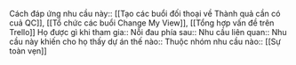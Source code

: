 Cách đáp ứng nhu cầu này:: [[Tạo các buổi đối thoại về Thành quả cần có cuả QC]], [[Tổ chức các buổi Change My View]], [[Tổng hợp vấn đề trên Trello]]
Họ được gì khi tham gia:: 
Nỗi đau phía sau:: 
Nhu cầu liên quan:: 
Nhu cầu này khiến cho họ thấy dự án thế nào:: 
Thuộc nhóm nhu cầu nào:: [[Sự toàn vẹn]]

